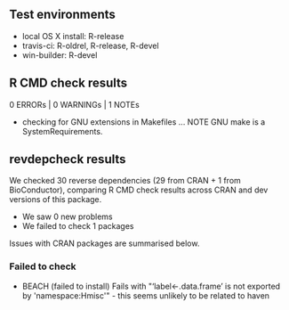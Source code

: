 ## Test environments
* local OS X install: R-release
* travis-ci: R-oldrel, R-release, R-devel
* win-builder: R-devel

## R CMD check results
0 ERRORs | 0 WARNINGs | 1 NOTEs

* checking for GNU extensions in Makefiles ... NOTE
  GNU make is a SystemRequirements.

## revdepcheck results

We checked 30 reverse dependencies (29 from CRAN + 1 from BioConductor), comparing R CMD check results across CRAN and dev versions of this package.

 * We saw 0 new problems
 * We failed to check 1 packages

Issues with CRAN packages are summarised below.

### Failed to check

* BEACH (failed to install)
  Fails with "‘label<-.data.frame’ is not exported by 'namespace:Hmisc'" - 
  this seems unlikely to be related to haven

